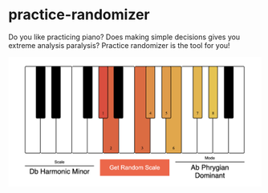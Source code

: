 # practice-randomizer
Do you like practicing piano? Does making simple decisions gives you extreme analysis paralysis? Practice randomizer is the tool for you!

![screenshot](screenshot.png)
